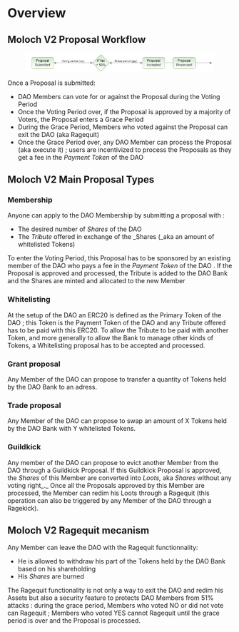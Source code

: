 # Overview

## Moloch V2 Proposal Workflow

<figure><img src="../.gitbook/assets/proposals workflow.png" alt=""><figcaption></figcaption></figure>

Once a Proposal is submitted:

* DAO Members can vote for or against the Proposal during the Voting Period
* Once the Voting Period over, if the Proposal is approved by a majority of Voters, the Proposal enters a Grace Period
* During the Grace Period, Members who voted against the Proposal can exit the DAO (aka Ragequit)
* Once the Grace Period over, any DAO Member can process the Proposal (aka execute it) ; users are incentivized to process the Proposals as they get a fee in the _Payment Token_ of the DAO



## Moloch V2 Main Proposal Types

### Membership

Anyone can apply to the DAO Membership by submitting a proposal with :

* The desired number of _Shares_ of the DAO
* The _Tribute_ offered in exchange of the _Shares (_aka an amount of whitelisted Tokens)

To enter the Voting Period, this Proposal has to be sponsored by an existing member of the DAO who pays a fee in the _Payment Token_ of the DAO . If the Proposal is approved and processed, the Tribute is added to the DAO Bank and the Shares are minted and allocated to the new Member

### Whitelisting

At the setup of the DAO an ERC20 is defined as the Primary Token of the DAO ; this Token is the Payment Token of the DAO and any Tribute offered has to be paid with this ERC20. To allow the Tribute to be paid with another Token, and more generally to allow the Bank to manage other kinds of Tokens, a Whitelisting proposal has to be accepted and processed.

### Grant proposal

Any Member of the DAO can propose to transfer a quantity of Tokens held by the DAO Bank to an adress.

### Trade proposal

Any Member of the DAO can propose to swap an amount of X Tokens held by the DAO Bank with Y whitelisted Tokens.

### Guildkick

Any member of the DAO can propose to evict another Member from the DAO through a Guildkick Proposal. If this Guildkick Proposal is approved, the _Shares_ of this Member are converted into _Loots,_ aka _Shares_ without any voting right_._ Once all the Proposals approved by this Member are processed, the Member can redim his Loots through a Ragequit (this operation can also be triggered by any Member of the DAO through a Ragekick).



## Moloch V2 Ragequit mecanism

Any Member can leave the DAO with the Ragequit functionnality:

* He is allowed to withdraw his part of the Tokens held by the DAO Bank based on his shareholding
* His _Shares_ are burned

The Ragequit functionality is not only a way to exit the DAO and redim his Assets but also a security feature to protects DAO Members from 51% attacks : during the grace period, Members who voted NO or did not vote can Ragequit ; Members who voted YES cannot Ragequit until the grace period is over and the Proposal is processed.

















